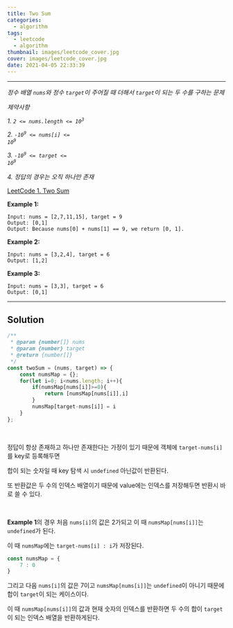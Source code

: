 ```yaml
---
title: Two Sum
categories:
  - algorithm
tags:
  - leetcode
  - algorithm
thumbnail: images/leetcode_cover.jpg
cover: images/leetcode_cover.jpg
date: 2021-04-05 22:33:39
---
```



---

<!--more-->

*정수 배열 `nums`와 정수 `target`이 주어질 때 더해서 `target`이 되는 두 수를 구하는 문제*

*제약사항*

*1. <code>2 <= nums.length <= 10<sup>3</sup></code>*

*2. <code>-10<sup>9</sup> <= nums[i] <= 10<sup>9</sup></code>*

*3. <code>-10<sup>9</sup> <= target <= 10<sup>9</sup></code>*

*4. 정답의 경우는 오직 하나만 존재*

[LeetCode 1. Two Sum](https://leetcode.com/problems/two-sum/)

**Example 1:**

```shell
Input: nums = [2,7,11,15], target = 9
Output: [0,1]
Output: Because nums[0] + nums[1] == 9, we return [0, 1].
```

**Example 2:**

```shell
Input: nums = [3,2,4], target = 6
Output: [1,2]
```

**Example 3:**

```shell
Input: nums = [3,3], target = 6
Output: [0,1]
```

---

## Solution

```javascript
/**
 * @param {number[]} nums
 * @param {number} target
 * @return {number[]}
 */
const twoSum = (nums, target) => {
    const numsMap = {};
    for(let i=0; i<nums.length; i++){
        if(numsMap[nums[i]]>=0){
            return [numsMap[nums[i]],i]
        }
        numsMap[target-nums[i]] = i
    }
};
```

<br />

정답이 항상 존재하고 하나만 존재한다는 가정이 있기 때문에 객체에 `target-nums[i]`를 key로 등록해두면

합이 되는 숫자일 때 key 탐색 시 `undefined` 아닌값이 반환된다.

또 반환값은 두 수의 인덱스 배열이기 때문에  value에는 인덱스를 저장해두면 반환시 바로 쓸 수 있다.

<br />

**Example 1**의 경우 처음 `nums[i]`의 값은 2가되고 이 때 `numsMap[nums[i]]`는 `undefined`가 된다.

이 때 `numsMap`에는 `target-nums[i] : i`가 저장된다.

```javascript
const numsMap = {
	7 : 0
}
```

그리고 다음 `nums[i]`의 값은 7이고 `numsMap[nums[i]]`는 `undefined`이 아니기 때문에 합이 `target`이 되는 케이스이다.

이 때 `numsMap[nums[i]]`의 값과 현재 숫자의 인덱스를 반환하면 두 수의 합이 `target`이 되는 인덱스 배열을 반환하게된다.